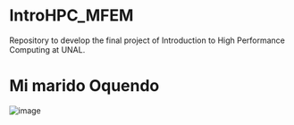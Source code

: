 # IntroHPC_MFEM
Repository to develop the final project of Introduction to High Performance Computing at UNAL.

# Mi marido Oquendo
![image](https://github.com/user-attachments/assets/c6533840-5c43-4733-a20d-d2331d0e2f1b)

